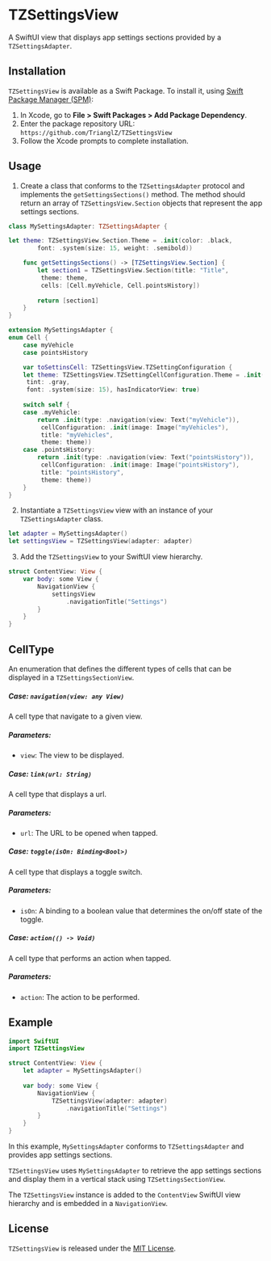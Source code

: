 
# TZSettingsView

A SwiftUI view that displays app settings sections provided by a `TZSettingsAdapter`.

## Installation

`TZSettingsView` is available as a Swift Package. To install it, using [Swift Package Manager (SPM)](https://swift.org/package-manager/):

1.  In Xcode, go to **File > Swift Packages > Add Package Dependency**.
2.  Enter the package repository URL: `https://github.com/TrianglZ/TZSettingsView`
3.  Follow the Xcode prompts to complete installation.

## Usage

1. Create a class that conforms to the `TZSettingsAdapter` protocol and implements the `getSettingsSections()` method. The method should return an array of `TZSettingsView.Section` objects that represent the app settings sections.

```swift
class MySettingsAdapter: TZSettingsAdapter {

let theme: TZSettingsView.Section.Theme = .init(color: .black,
        font: .system(size: 15, weight: .semibold))

    func getSettingsSections() -> [TZSettingsView.Section] {
        let section1 = TZSettingsView.Section(title: "Title",
         theme: theme, 
         cells: [Cell.myVehicle, Cell.pointsHistory])
         
        return [section1]
    }
}

extension MySettingsAdapter { 
enum Cell {
    case myVehicle
    case pointsHistory

    var toSettinsCell: TZSettingsView.TZSettingConfiguration {
    let theme: TZSettingsView.TZSettingCellConfiguration.Theme = .init(color: .black,
     tint: .gray,
     font: .system(size: 15), hasIndicatorView: true)
    
    switch self {
    case .myVehicle:
        return .init(type: .navigation(view: Text("myVehicle")),
         cellConfiguration: .init(image: Image("myVehicles"), 
         title: "myVehicles",
         theme: theme))
    case .pointsHistory:
        return .init(type: .navigation(view: Text("pointsHistory")),
         cellConfiguration: .init(image: Image("pointsHistory"), 
         title: "pointsHistory",
         theme: theme))
    }
}
```

2. Instantiate a `TZSettingsView` view with an instance of your `TZSettingsAdapter` class.

```swift
let adapter = MySettingsAdapter()
let settingsView = TZSettingsView(adapter: adapter)
```

3. Add the `TZSettingsView` to your SwiftUI view hierarchy.

```swift
struct ContentView: View {
    var body: some View {
        NavigationView {
            settingsView
                .navigationTitle("Settings")
        }
    }
}
```

## CellType

An enumeration that defines the different types of cells that can be displayed in a `TZSettingsSectionView`.

#####  Case: `navigation(view: any View)`

A cell type that navigate to a given view.

##### Parameters:

-   `view`: The view to be displayed.

##### Case: `link(url: String)`

A cell type that displays a url.

##### Parameters:

-   `url`: The URL to be opened when tapped.

##### Case: `toggle(isOn: Binding<Bool>)`

A cell type that displays a toggle switch.

##### Parameters:

-   `isOn`: A binding to a boolean value that determines the on/off state of the toggle.

##### Case: `action(() -> Void)`

A cell type that performs an action when tapped.

##### Parameters:

-   `action`: The action to be performed.

## Example

```swift
import SwiftUI
import TZSettingsView

struct ContentView: View {
    let adapter = MySettingsAdapter()
    
    var body: some View {
        NavigationView {
            TZSettingsView(adapter: adapter)
                .navigationTitle("Settings")
        }
    }
}

```

In this example, `MySettingsAdapter` conforms to `TZSettingsAdapter` and provides app settings sections.

 `TZSettingsView` uses `MySettingsAdapter` to retrieve the app settings sections and display them in a vertical stack using `TZSettingsSectionView`. 

The `TZSettingsView` instance is added to the `ContentView` SwiftUI view hierarchy and is embedded in a `NavigationView`.

## License

`TZSettingsView` is released under the [MIT License](https://opensource.org/license/mit/).
